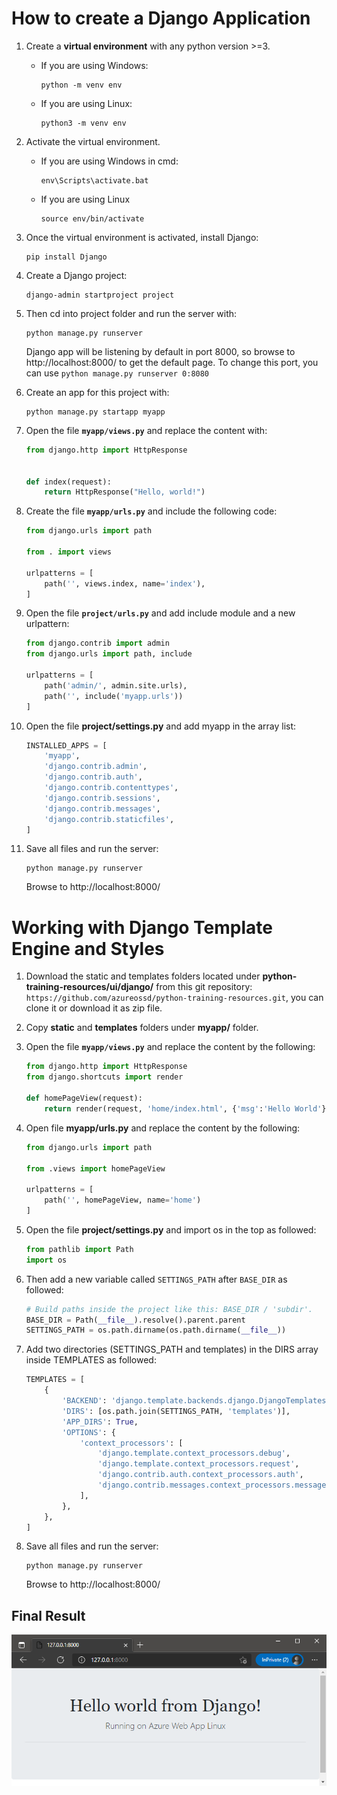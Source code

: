 # How to create a Django Application
1. Create a **virtual environment** with any python version >=3.
    - If you are using Windows:
        ```shell
        python -m venv env
        ```
    - If you are using Linux:
        ```shell
        python3 -m venv env
       ```
2. Activate the virtual environment.
    - If you are using Windows in cmd:
        ```shell
        env\Scripts\activate.bat
        ```
    - If you are using Linux
        ```shell
        source env/bin/activate
        ```
3. Once the virtual environment is activated, install Django:
    ```shell
    pip install Django
    ```
4. Create a Django project:  
    ```
    django-admin startproject project
    ```
5. Then cd into project folder and run the server with: 
    ```
    python manage.py runserver
    ```

    Django app will be listening by default in port 8000, so browse to http://localhost:8000/ to get the default page. To change this port, you can use `python manage.py runserver 0:8080`

6. Create an app for this project with:
    ```
    python manage.py startapp myapp
    ```
7. Open the file **`myapp/views.py`** and replace the content with:
    ```python
    from django.http import HttpResponse


    def index(request):
        return HttpResponse("Hello, world!")
    ```
8. Create the file **`myapp/urls.py`** and include the following code:
    ```python
    from django.urls import path

    from . import views

    urlpatterns = [
        path('', views.index, name='index'),
    ]
    ```
9. Open the file **`project/urls.py`** and add include module and a new urlpattern:

    ```python
    from django.contrib import admin
    from django.urls import path, include

    urlpatterns = [
        path('admin/', admin.site.urls),
        path('', include('myapp.urls'))
    ]
    ```
10. Open the file **project/settings.py** and add myapp in the array list:
    ```python
    INSTALLED_APPS = [
        'myapp',
        'django.contrib.admin',
        'django.contrib.auth',
        'django.contrib.contenttypes',
        'django.contrib.sessions',
        'django.contrib.messages',
        'django.contrib.staticfiles',
    ]
    ```
11. Save all files and run the server:
    ```
    python manage.py runserver
    ```

    Browse to http://localhost:8000/   

# Working with Django Template Engine and Styles
1. Download the static and templates folders located under **python-training-resources/ui/django/** from this git repository: `https://github.com/azureossd/python-training-resources.git`, you can clone it or download it as zip file.
2. Copy **static** and **templates** folders under **myapp/** folder.
3. Open the file **`myapp/views.py`** and replace the content by the following:

    ```python
    from django.http import HttpResponse
    from django.shortcuts import render

    def homePageView(request):
        return render(request, 'home/index.html', {'msg':'Hello World'})
    ```
4. Open file **myapp/urls.py** and replace the content by the following:
    ```python
    from django.urls import path

    from .views import homePageView

    urlpatterns = [
        path('', homePageView, name='home')
    ]
    ```
5. Open the file **project/settings.py** and import os in the top as followed:

    ```python
    from pathlib import Path
    import os
    ```
6. Then add a new variable called `SETTINGS_PATH` after `BASE_DIR` as followed:
    ```python
    # Build paths inside the project like this: BASE_DIR / 'subdir'.
    BASE_DIR = Path(__file__).resolve().parent.parent
    SETTINGS_PATH = os.path.dirname(os.path.dirname(__file__))
    ```
7. Add two directories (SETTINGS_PATH and templates) in the DIRS array inside TEMPLATES as followed:
    ```python
    TEMPLATES = [
        {
            'BACKEND': 'django.template.backends.django.DjangoTemplates',
            'DIRS': [os.path.join(SETTINGS_PATH, 'templates')],
            'APP_DIRS': True,
            'OPTIONS': {
                'context_processors': [
                    'django.template.context_processors.debug',
                    'django.template.context_processors.request',
                    'django.contrib.auth.context_processors.auth',
                    'django.contrib.messages.context_processors.messages',
                ],
            },
        },
    ]
    ```
8. Save all files and run the server:
    ```
    python manage.py runserver
    ```

    Browse to http://localhost:8000/    


## Final Result

   ![image](./django-helloworld.png)

